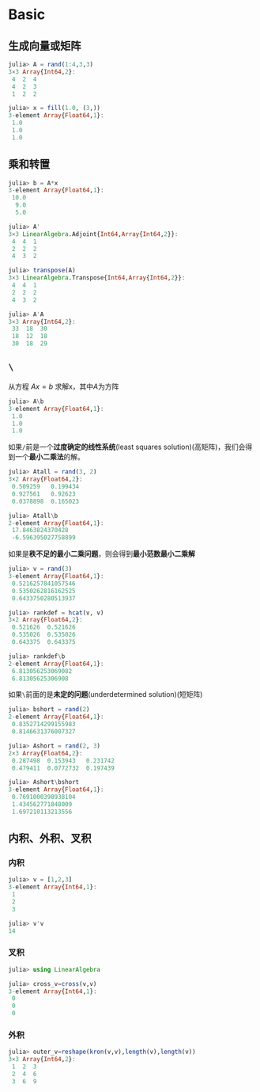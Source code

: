 # Basic

## 生成向量或矩阵

```julia
julia> A = rand(1:4,3,3)
3×3 Array{Int64,2}:
 4  2  4
 4  2  3
 1  2  2

julia> x = fill(1.0, (3,))
3-element Array{Float64,1}:
 1.0
 1.0
 1.0


```

## 乘和转置

```julia
julia> b = A*x
3-element Array{Float64,1}:
 10.0
  9.0
  5.0

julia> A'
3×3 LinearAlgebra.Adjoint{Int64,Array{Int64,2}}:
 4  4  1
 2  2  2
 4  3  2

julia> transpose(A)
3×3 LinearAlgebra.Transpose{Int64,Array{Int64,2}}:
 4  4  1
 2  2  2
 4  3  2

julia> A'A
3×3 Array{Int64,2}:
 33  18  30
 18  12  18
 30  18  29
```

## `\`

从方程 $Ax=b$ 求解x，其中$A$为方阵

```julia
julia> A\b
3-element Array{Float64,1}:
 1.0
 1.0
 1.0
```

如果`/`前是一个**过度确定的线性系统**(least squares solution)(高矩阵)，我们会得到一个**最小二乘法**的解。

```julia
julia> Atall = rand(3, 2)
3×2 Array{Float64,2}:
 0.509259   0.199434
 0.927561   0.92623
 0.0378898  0.165023

julia> Atall\b
2-element Array{Float64,1}:
 17.8463824370428
 -6.596395027758899
```

如果是**秩不足的最小二乘问题**，则会得到**最小范数最小二乘解**

```julia
julia> v = rand(3)
3-element Array{Float64,1}:
 0.5216257841057546
 0.5350262816162525
 0.6433750280513937

julia> rankdef = hcat(v, v)
3×2 Array{Float64,2}:
 0.521626  0.521626
 0.535026  0.535026
 0.643375  0.643375

julia> rankdef\b
2-element Array{Float64,1}:
 6.813056253069082
 6.81305625306908
```

如果`\`前面的是**未定的问题**(underdetermined solution)(短矩阵)

```julia
julia> bshort = rand(2)
2-element Array{Float64,1}:
 0.8352714299155983
 0.8146631376007327

julia> Ashort = rand(2, 3)
2×3 Array{Float64,2}:
 0.287498  0.153943   0.231742
 0.479411  0.0772732  0.197439

julia> Ashort\bshort
3-element Array{Float64,1}:
 0.7691000398938104
 1.434562771848009
 1.697210113213556
```

## 内积、外积、叉积

### 内积

```julia
julia> v = [1,2,3]
3-element Array{Int64,1}:
 1
 2
 3

julia> v'v
14
```

### 叉积

```julia
julia> using LinearAlgebra

julia> cross_v=cross(v,v)
3-element Array{Int64,1}:
 0
 0
 0
```

### 外积

```julia
julia> outer_v=reshape(kron(v,v),length(v),length(v))
3×3 Array{Int64,2}:
 1  2  3
 2  4  6
 3  6  9
```



